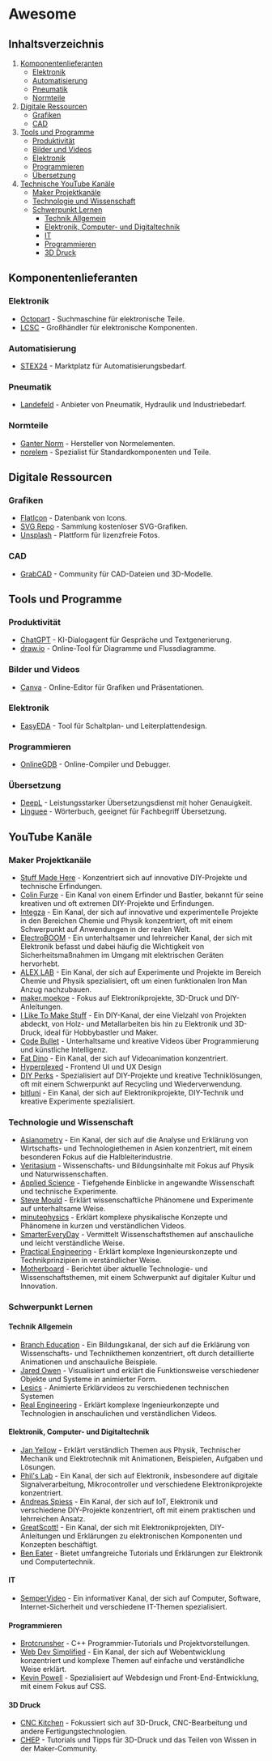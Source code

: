 # Awesome

## Inhaltsverzeichnis
1. [Komponentenlieferanten](#komponentenlieferanten)
   - [Elektronik](#elektronik)
   - [Automatisierung](#automatisierung)
   - [Pneumatik](#pneumatik)
   - [Normteile](#normteile)
2. [Digitale Ressourcen](#digitale-ressourcen)
   - [Grafiken](#grafiken)
   - [CAD](#cad)
3. [Tools und Programme](#tools-und-programme)
   - [Produktivität](#produktivität)
   - [Bilder und Videos](#bilder-und-videos)
   - [Elektronik](#elektronik-1)
   - [Programmieren](#programmieren)
   - [Übersetzung](#übersetzung)
4. [Technische YouTube Kanäle](#youtube-kanäle)
   - [Maker Projektkanäle](#maker-projektkanäle)
   - [Technologie und Wissenschaft](#technologie-und-wissenschaft)
   - [Schwerpunkt Lernen](#schwerpunkt-lernen)
      - [Technik Allgemein](#technik-allgemein)
      - [Elektronik, Computer- und Digitaltechnik](#elektronik-computer-und-digitaltechnik)
      - [IT](#it)
      - [Programmieren](#programmieren-1)
      - [3D Druck](#3d-druck)

## Komponentenlieferanten

### Elektronik
- [Octopart](https://octopart.com/) - Suchmaschine für elektronische Teile.
- [LCSC](https://lcsc.com/) - Großhändler für elektronische Komponenten.

### Automatisierung
- [STEX24](https://www.stex24.com/) - Marktplatz für Automatisierungsbedarf.

### Pneumatik
- [Landefeld](https://www.landefeld.de/) - Anbieter von Pneumatik, Hydraulik und Industriebedarf.

### Normteile
- [Ganter Norm](https://www.ganternorm.com/) - Hersteller von Normelementen.
- [norelem](https://www.norelem.de/) - Spezialist für Standardkomponenten und Teile.

## Digitale Ressourcen

### Grafiken
- [FlatIcon](https://www.flaticon.com/) - Datenbank von Icons.
- [SVG Repo](https://www.svgrepo.com/) - Sammlung kostenloser SVG-Grafiken.
- [Unsplash](https://unsplash.com/) - Plattform für lizenzfreie Fotos.

### CAD 
- [GrabCAD](https://grabcad.com/) - Community für CAD-Dateien und 3D-Modelle.

## Tools und Programme

### Produktivität
- [ChatGPT](https://openai.com/chatgpt/) - KI-Dialogagent für Gespräche und Textgenerierung.
- [draw.io](https://www.diagrams.net/) - Online-Tool für Diagramme und Flussdiagramme.

### Bilder und Videos 
- [Canva](https://www.canva.com/) - Online-Editor für Grafiken und Präsentationen.

### Elektronik
- [EasyEDA](https://easyeda.com/) - Tool für Schaltplan- und Leiterplattendesign.

### Programmieren
- [OnlineGDB](https://www.onlinegdb.com/) - Online-Compiler und Debugger.

### Übersetzung
- [DeepL](https://www.deepl.com/) - Leistungsstarker Übersetzungsdienst mit hoher Genauigkeit.
- [Linguee](https://www.linguee.com/) - Wörterbuch, geeignet für Fachbegriff Übersetzung. 

## YouTube Kanäle

### Maker Projektkanäle
- [Stuff Made Here](https://www.youtube.com/c/StuffMadeHere) - Konzentriert sich auf innovative DIY-Projekte und technische Erfindungen.
- [Colin Furze](https://www.youtube.com/user/colinfurze) - Ein Kanal von einem Erfinder und Bastler, bekannt für seine kreativen und oft extremen DIY-Projekte und Erfindungen.
- [Integza](https://www.youtube.com/c/Integza) - Ein Kanal, der sich auf innovative und experimentelle Projekte in den Bereichen Chemie und Physik konzentriert, oft mit einem Schwerpunkt auf Anwendungen in der realen Welt.
- [ElectroBOOM](https://www.youtube.com/user/msadaghd) - Ein unterhaltsamer und lehrreicher Kanal, der sich mit Elektronik befasst und dabei häufig die Wichtigkeit von Sicherheitsmaßnahmen im Umgang mit elektrischen Geräten hervorhebt.
- [ALEX LAB](https://www.youtube.com/c/AlexLab) - Ein Kanal, der sich auf Experimente und Projekte im Bereich Chemie und Physik spezialisiert, oft um einen funktionalen Iron Man Anzug nachzubauen.
- [maker.moekoe](https://www.youtube.com/c/makermoekoe) - Fokus auf Elektronikprojekte, 3D-Druck und DIY-Anleitungen.
- [I Like To Make Stuff](https://www.youtube.com/user/iliketomakestuffcom) - Ein DIY-Kanal, der eine Vielzahl von Projekten abdeckt, von Holz- und Metallarbeiten bis hin zu Elektronik und 3D-Druck, ideal für Hobbybastler und Maker.
- [Code Bullet](https://www.youtube.com/c/CodeBullet) - Unterhaltsame und kreative Videos über Programmierung und künstliche Intelligenz.
- [Fat Dino](https://www.youtube.com/c/FatDino) - Ein Kanal, der sich auf Videoanimation konzentriert.
- [Hyperplexed](https://www.youtube.com/c/Hyperplexed) - Frontend UI und UX Design
- [DIY Perks](https://www.youtube.com/c/DIYPerks) - Spezialisiert auf DIY-Projekte und kreative Techniklösungen, oft mit einem Schwerpunkt auf Recycling und Wiederverwendung.
- [bitluni](https://www.youtube.com/c/bitluni) - Ein Kanal, der sich auf Elektronikprojekte, DIY-Technik und kreative Experimente spezialisiert.

### Technologie und Wissenschaft
- [Asianometry](https://www.youtube.com/c/Asianometry) - Ein Kanal, der sich auf die Analyse und Erklärung von Wirtschafts- und Technologiethemen in Asien konzentriert, mit einem besonderen Fokus auf die Halbleiterindustrie.
- [Veritasium](https://www.youtube.com/user/1veritasium) - Wissenschafts- und Bildungsinhalte mit Fokus auf Physik und Naturwissenschaften.
- [Applied Science](https://www.youtube.com/user/bkraz333) - Tiefgehende Einblicke in angewandte Wissenschaft und technische Experimente.
- [Steve Mould](https://www.youtube.com/user/steventhebrave) - Erklärt wissenschaftliche Phänomene und Experimente auf unterhaltsame Weise.
- [minutephysics](https://www.youtube.com/c/minutephysics) - Erklärt komplexe physikalische Konzepte und Phänomene in kurzen und verständlichen Videos.
- [SmarterEveryDay](https://www.youtube.com/user/destinws2) - Vermittelt Wissenschaftsthemen auf anschauliche und leicht verständliche Weise.
- [Practical Engineering](https://www.youtube.com/c/PracticalEngineering) - Erklärt komplexe Ingenieurskonzepte und Technikprinzipien in verständlicher Weise.
- [Motherboard](https://www.youtube.com/c/Motherboard) - Berichtet über aktuelle Technologie- und Wissenschaftsthemen, mit einem Schwerpunkt auf digitaler Kultur und Innovation.

### Schwerpunkt Lernen

#### Technik Allgemein
- [Branch Education](https://www.youtube.com/c/BranchEducation) - Ein Bildungskanal, der sich auf die Erklärung von Wissenschafts- und Technikthemen konzentriert, oft durch detaillierte Animationen und anschauliche Beispiele.
- [Jared Owen](https://www.youtube.com/c/JaredOwen) - Visualisiert und erklärt die Funktionsweise verschiedener Objekte und Systeme in animierter Form.
- [Lesics](https://www.youtube.com/c/Lesics) - Animierte Erklärvideos zu verschiedenen technischen Systemen
- [Real Engineering](https://www.youtube.com/c/RealEngineering) - Erklärt komplexe Ingenieurkonzepte und Technologien in anschaulichen und verständlichen Videos.

#### Elektronik, Computer- und Digitaltechnik
- [Jan Yellow](https://www.youtube.com/c/JanYellow) - Erklärt verständlich Themen aus Physik, Technischer Mechanik und Elektrotechnik mit Animationen, Beispielen, Aufgaben und Lösungen.
- [Phil's Lab](https://www.youtube.com/c/PhilsLab) - Ein Kanal, der sich auf Elektronik, insbesondere auf digitale Signalverarbeitung, Mikrocontroller und verschiedene Elektronikprojekte konzentriert.
- [Andreas Spiess](https://www.youtube.com/channel/UCu7_D0o48KbfhpEohoP7YSQ) - Ein Kanal, der sich auf IoT, Elektronik und verschiedene DIY-Projekte konzentriert, oft mit einem praktischen und lehrreichen Ansatz.
- [GreatScott!](https://www.youtube.com/user/greatscottlab) - Ein Kanal, der sich mit Elektronikprojekten, DIY-Anleitungen und Erklärungen zu elektronischen Komponenten und Konzepten beschäftigt.
- [Ben Eater](https://www.youtube.com/user/eaterbc) - Bietet umfangreiche Tutorials und Erklärungen zur Elektronik und Computertechnik.

#### IT
- [SemperVideo](https://www.youtube.com/user/SemperVideo) - Ein informativer Kanal, der sich auf Computer, Software, Internet-Sicherheit und verschiedene IT-Themen spezialisiert.

#### Programmieren
- [Brotcrunsher](https://www.youtube.com/c/Brotcrunsher) - C++ Programmier-Tutorials und Projektvorstellungen.
- [Web Dev Simplified](https://www.youtube.com/channel/UCFbNIlppjAuEX4znoulh0Cw) - Ein Kanal, der sich auf Webentwicklung konzentriert und komplexe Themen auf einfache und verständliche Weise erklärt.
- [Kevin Powell](https://www.youtube.com/user/KepowOb) - Spezialisiert auf Webdesign und Front-End-Entwicklung, mit einem Fokus auf CSS.

#### 3D Druck
- [CNC Kitchen](https://www.youtube.com/c/CNCKitchen) - Fokussiert sich auf 3D-Druck, CNC-Bearbeitung und andere Fertigungstechnologien.
- [CHEP](https://www.youtube.com/c/chepclub) - Tutorials und Tipps für 3D-Druck und das Teilen von Wissen in der Maker-Community.




